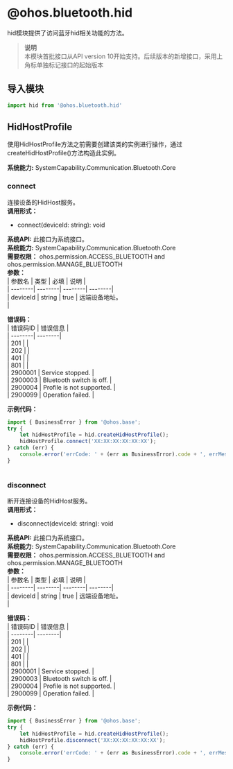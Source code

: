 # @ohos.bluetooth.hid    
hid模块提供了访问蓝牙hid相关功能的方法。  
> **说明**   
>本模块首批接口从API version 10开始支持。后续版本的新增接口，采用上角标单独标记接口的起始版本  
  
## 导入模块  
  
```js    
import hid from '@ohos.bluetooth.hid'    
```  
    
## HidHostProfile    
使用HidHostProfile方法之前需要创建该类的实例进行操作，通过createHidHostProfile()方法构造此实例。  
  
 **系统能力:**  SystemCapability.Communication.Bluetooth.Core    
### connect    
连接设备的HidHost服务。  
 **调用形式：**     
- connect(deviceId: string): void  
  
 **系统API:**  此接口为系统接口。  
 **系统能力:**  SystemCapability.Communication.Bluetooth.Core  
 **需要权限：** ohos.permission.ACCESS_BLUETOOTH and ohos.permission.MANAGE_BLUETOOTH    
 **参数：**     
| 参数名 | 类型 | 必填 | 说明 |  
| --------| --------| --------| --------|  
| deviceId | string | true | 远端设备地址。<br/> |  
    
    
 **错误码：**     
| 错误码ID | 错误信息 |  
| --------| --------|  
| 201 |  |  
| 202 |  |  
| 401 |  |  
| 801 |  |  
| 2900001 | Service stopped. |  
| 2900003 | Bluetooth switch is off. |  
| 2900004 | Profile is not supported. |  
| 2900099 | Operation failed. |  
    
 **示例代码：**   
```js    
import { BusinessError } from '@ohos.base';  
try {  
    let hidHostProfile = hid.createHidHostProfile();  
    hidHostProfile.connect('XX:XX:XX:XX:XX:XX');  
} catch (err) {  
    console.error('errCode: ' + (err as BusinessError).code + ', errMessage: ' + (err as BusinessError).message);  
}  
    
```    
  
    
### disconnect    
断开连接设备的HidHost服务。  
 **调用形式：**     
- disconnect(deviceId: string): void  
  
 **系统API:**  此接口为系统接口。  
 **系统能力:**  SystemCapability.Communication.Bluetooth.Core  
 **需要权限：** ohos.permission.ACCESS_BLUETOOTH and ohos.permission.MANAGE_BLUETOOTH    
 **参数：**     
| 参数名 | 类型 | 必填 | 说明 |  
| --------| --------| --------| --------|  
| deviceId | string | true | 远端设备地址。<br/> |  
    
    
 **错误码：**     
| 错误码ID | 错误信息 |  
| --------| --------|  
| 201 |  |  
| 202 |  |  
| 401 |  |  
| 801 |  |  
| 2900001 | Service stopped. |  
| 2900003 | Bluetooth switch is off. |  
| 2900004 | Profile is not supported. |  
| 2900099 | Operation failed. |  
    
 **示例代码：**   
```js    
import { BusinessError } from '@ohos.base';  
try {  
    let hidHostProfile = hid.createHidHostProfile();  
    hidHostProfile.disconnect('XX:XX:XX:XX:XX:XX');  
} catch (err) {  
    console.error('errCode: ' + (err as BusinessError).code + ', errMessage: ' + (err as BusinessError).message);  
}  
    
```    
  
